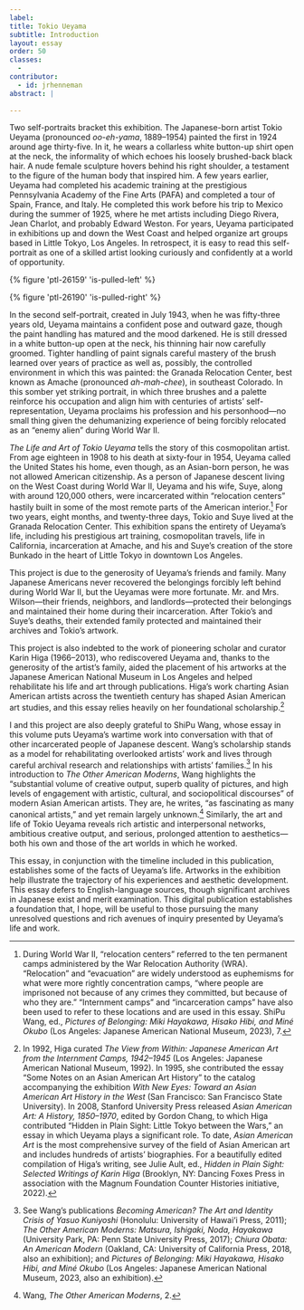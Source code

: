 ```yaml
---
label: 
title: Tokio Ueyama
subtitle: Introduction
layout: essay
order: 50
classes:
  - 
contributor:
  - id: jrhenneman  
abstract: |
  
---
```


Two self-portraits bracket this exhibition. The Japanese-born artist Tokio Ueyama (pronounced *oo-eh-yama*, 1889–1954) painted the first in 1924 around age thirty-five. In it, he wears a collarless white button-up shirt open at the neck, the informality of which echoes his loosely brushed-back black hair. A nude female sculpture hovers behind his right shoulder, a testament to the figure of the human body that inspired him. A few years earlier, Ueyama had completed his academic training at the prestigious Pennsylvania Academy of the Fine Arts (PAFA) and completed a tour of Spain, France, and Italy. He completed this work before his trip to Mexico during the summer of 1925, where he met artists including Diego Rivera, Jean Charlot, and probably Edward Weston. For years, Ueyama participated in exhibitions up and down the West Coast and helped organize art groups based in Little Tokyo, Los Angeles. In retrospect, it is easy to read this self-portrait as one of a skilled artist looking curiously and confidently at a world of opportunity.

{% figure 'ptl-26159' 'is-pulled-left' %}

{% figure 'ptl-26190' 'is-pulled-right' %}

In the second self-portrait, created in July 1943, when he was fifty-three years old, Ueyama maintains a confident pose and outward gaze, though the paint handling has matured and the mood darkened. He is still dressed in a white button-up open at the neck, his thinning hair now carefully groomed. Tighter handling of paint signals careful mastery of the brush learned over years of practice as well as, possibly, the controlled environment in which this was painted: the Granada Relocation Center, best known as Amache (pronounced *ah-mah-chee*), in southeast Colorado. In this somber yet striking portrait, in which three brushes and a palette reinforce his occupation and align him with centuries of artists’ self-representation, Ueyama proclaims his profession and his personhood—no small thing given the dehumanizing experience of being forcibly relocated as an “enemy alien” during World War II.

*The Life and Art of Tokio Ueyama* tells the story of this cosmopolitan artist. From age eighteen in 1908 to his death at sixty-four in 1954, Ueyama called the United States his home, even though, as an Asian-born person, he was not allowed American citizenship. As a person of Japanese descent living on the West Coast during World War II, Ueyama and his wife, Suye, along with around 120,000 others, were incarcerated within “relocation centers” hastily built in some of the most remote parts of the American interior.[^1] For two years, eight months, and twenty-three days, Tokio and Suye lived at the Granada Relocation Center. This exhibition spans the entirety of Ueyama’s life, including his prestigious art training, cosmopolitan travels, life in California, incarceration at Amache, and his and Suye’s creation of the store Bunkado in the heart of Little Tokyo in downtown Los Angeles.

This project is due to the generosity of Ueyama’s friends and family. Many Japanese Americans never recovered the belongings forcibly left behind during World War II, but the Ueyamas were more fortunate. Mr. and Mrs. Wilson—their friends, neighbors, and landlords—protected their belongings and maintained their home during their incarceration. After Tokio’s and Suye’s deaths, their extended family protected and maintained their archives and Tokio’s artwork.

This project is also indebted to the work of pioneering scholar and curator Karin Higa (1966–2013), who rediscovered Ueyama and, thanks to the generosity of the artist’s family, aided the placement of his artworks at the Japanese American National Museum in Los Angeles and helped rehabilitate his life and art through publications. Higa’s work charting Asian American artists across the twentieth century has shaped Asian American art studies, and this essay relies heavily on her foundational scholarship.[^2]

I and this project are also deeply grateful to ShiPu Wang, whose essay in this volume puts Ueyama’s wartime work into conversation with that of other incarcerated people of Japanese descent. Wang’s scholarship stands as a model for rehabilitating overlooked artists’ work and lives through careful archival research and relationships with artists’ families.[^3] In his introduction to *The Other American Moderns*, Wang highlights the “substantial volume of creative output, superb quality of pictures, and high levels of engagement with artistic, cultural, and sociopolitical discourses” of modern Asian American artists. They are, he writes, “as fascinating as many canonical artists,” and yet remain largely unknown.[^4] Similarly, the art and life of Tokio Ueyama reveals rich artistic and interpersonal networks, ambitious creative output, and serious, prolonged attention to aesthetics—both his own and those of the art worlds in which he worked.

This essay, in conjunction with the timeline included in this publication, establishes some of the facts of Ueyama’s life. Artworks in the exhibition help illustrate the trajectory of his experiences and aesthetic development. This essay defers to English-language sources, though significant archives in Japanese exist and merit examination. This digital publication establishes a foundation that, I hope, will be useful to those pursuing the many unresolved questions and rich avenues of inquiry presented by Ueyama’s life and work.

[^1]: During World War II, “relocation centers” referred to the ten permanent camps administered by the War Relocation Authority (WRA). “Relocation” and “evacuation” are widely understood as euphemisms for what were more rightly concentration camps, “where people are imprisoned not because of any crimes they committed, but because of who they are.” “Internment camps” and “incarceration camps” have also been used to refer to these locations and are used in this essay. ShiPu Wang, ed., *Pictures of Belonging: Miki Hayakawa, Hisako Hibi, and Miné Okubo* (Los Angeles: Japanese American National Museum, 2023), 7.

[^2]: In 1992, Higa curated *The View from Within: Japanese American Art from the Internment Camps, 1942–1945* (Los Angeles: Japanese American National Museum, 1992). In 1995, she contributed the essay “Some Notes on an Asian American Art History” to the catalog accompanying the exhibition *With New Eyes: Toward an Asian American Art History in the West* (San Francisco: San Francisco State University). In 2008, Stanford University Press released *Asian American Art: A History, 1850–1970*, edited by Gordon Chang, to which Higa contributed “Hidden in Plain Sight: Little Tokyo between the Wars,” an essay in which Ueyama plays a significant role. To date, *Asian American Art* is the most comprehensive survey of the field of Asian American art and includes hundreds of artists’ biographies. For a beautifully edited compilation of Higa’s writing, see Julie Ault, ed., *Hidden in Plain Sight: Selected Writings of Karin Higa* (Brooklyn, NY: Dancing Foxes Press in association with the Magnum Foundation Counter Histories initiative, 2022).

[^3]: See Wang’s publications *Becoming American? The Art and Identity Crisis of Yasuo Kuniyoshi* (Honolulu: University of Hawai‘i Press, 2011); *The Other American Moderns: Matsura, Ishigaki, Noda, Hayakawa* (University Park, PA: Penn State University Press, 2017); *Chiura Obata: An American Modern* (Oakland, CA: University of California Press, 2018, also an exhibition); and *Pictures of Belonging: Miki Hayakawa, Hisako Hibi, and Miné Okubo* (Los Angeles: Japanese American National Museum, 2023, also an exhibition).

[^4]: Wang, *The Other American Moderns*, 2.
